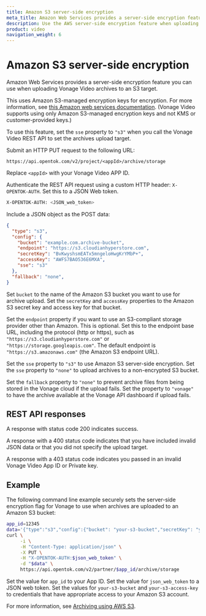 ```yaml
---
title: Amazon S3 server-side encryption
meta_title: Amazon Web Services provides a server-side encryption feature you can use when uploading Vonage archives to an S3 target.
description: Use the AWS server-side encryption feature when uploading your Vonage archives to an S3 target.
product: video
navigation_weight: 6
---
```


# Amazon S3 server-side encryption

Amazon Web Services provides a server-side encryption feature you can use when uploading Vonage Video archives to an S3 target.

This uses Amazon S3-managed encryption keys for encryption. For more information, see
[this Amazon web services documentation](http://docs.aws.amazon.com/AmazonS3/latest/dev/UsingServerSideEncryption.html). 
(Vonage Video supports using only Amazon S3-managed encryption keys and not KMS or customer-provided keys.)

To use this feature, set the `sse` property to `"s3"` when you call the Vonage Video REST API to set the archives upload target. 

Submit an HTTP PUT request to the following URL:

```lang-none
https://api.opentok.com/v2/project/<appId>/archive/storage
```

Replace `<appId>` with your Vonage Video APP ID.


Authenticate the REST API request using a custom HTTP header: `X-OPENTOK-AUTH`. Set this to a JSON Web token.

<!-- (see the [Vonage Video REST API documentation](/developer/rest/#authentication)): -->

<!-- OPT-TODO: Add an Authentication guide? https://tokbox.com/developer/rest/#authentication  -->

```sh
X-OPENTOK-AUTH: <JSON_web_token>
```

Include a JSON object as the POST data:

```json
{
  "type": "s3",
  "config": {
    "bucket": "example.com.archive-bucket",
    "endpoint": "https://s3.cloudianhyperstore.com",
    "secretKey": "BvKwyshsmEATx5mngeloHwgKrYMbP+",
    "accessKey": "AWFS7BAO536E6MXA",
    "sse": "s3"
  },
  "fallback": "none",
}
```

Set `bucket` to the name of the Amazon S3 bucket you want to use for archive upload. Set the `secretKey` and `accessKey` properties to the Amazon S3 secret key and access key for that bucket.

Set the `endpoint` property if you want to use an S3-compliant storage provider other than Amazon.
This is optional. Set this to the endpoint base URL, including the protocol (http or https),
such as `"https://s3.cloudianhyperstore.com"` or `"https://storage.googleapis.com"`. The default
endpoint is `"https://s3.amazonaws.com"` (the Amazon S3 endpoint URL).

Set the `sse` property to `"s3"` to use Amazon S3 server-side encryption. Set the `sse` property to `"none"` to upload archives to a non-encrypted S3 bucket.

Set the `fallback` property to `"none"` to prevent archive files from being stored in the Vonage cloud if the upload fails. Set the property to `"vonage"` to have the archive available at the Vonage API dashboard if upload fails.

## REST API responses

A response with status code 200 indicates success.

A response with a 400 status code indicates that you have included invalid JSON data or that you did not specify the upload target.

A response with a 403 status code indicates you passed in an invalid Vonage Video App ID or Private key.

## Example

The following command line example securely sets the server-side encryption flag for Vonage to use when archives are uploaded to an Amazon S3 bucket:

```sh
app_id=12345
data='{"type":"s3","config":{"bucket": "your-s3-bucket","secretKey": "your-s3-secret-key","accessKey": "your-s3-access-key","sse" : "s3"}, "fallback" : "none"}'
curl \
     -i \
     -H "Content-Type: application/json" \
     -X PUT \
     -H "X-OPENTOK-AUTH:$json_web_token" \
     -d "$data" \
     https://api.opentok.com/v2/partner/$app_id/archive/storage
```

Set the value for `app_id` to your App ID. Set the value for `json_web_token` to a JSON web token. Set the values for `your-s3-bucket` and `your-s3-access-key` to credentials that have appropriate access to your Amazon S3 account.

For more information, see [Archiving using AWS S3](/video/guides/archiving/using-s3).